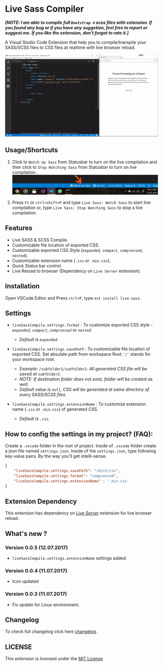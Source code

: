 # Live Sass Compiler

**_[NOTE: I am able to compile full `Bootstrap 4` scss files with extension. If you found any bug or if you have any suggetion, feel free to report or suggest me. If you like the extension, don't forgot to rate it.]_**

A Visual Studio Code Extension that help you to compile/transpile your SASS/SCSS files to CSS files at realtime with live browser reload.

![App Preview](./images/Screenshot/AnimatedPreview.gif)

## Usage/Shortcuts
1. Click to `Watch my Sass` from Statusbar to turn on the live compilation and then click to `Stop Watching Sass` from Statusbar to turn on live compilation . 
![Statusbar control](./images/Screenshot/statusbar.jpg)

2. Press `F1` or `ctrl+shift+P` and type `Live Sass: Watch Sass` to start live compilation or, type `Live Sass: Stop Watching Sass` to stop a live compilation.

## Features
* Live SASS & SCSS Compile.
* Customizable file location of exported CSS.
* Customizable exported CSS Style (`expanded`, `compact`, `compressed`, `nested`).
* Customizable extension name (`.css` or `.min.css`).
* Quick Status bar control.
* Live Reload to browser (Dependency on `Live Server` extension).

## Installation
Open VSCode Editor and Press `ctrl+P`, type `ext install live-sass`.

## Settings
* `liveSassCompile.settings.format` : To customize exported CSS style - _`expanded`_, _`compact`_, _`compressed`_ or _`nested`_.
    * _Default is  `expanded`._

* `liveSassCompile.settings.savePath` : To customizable file location of exported CSS. Set absulate path from workspace Root.`'/'` stands for your workspace root.
    * _Example: `/subfolder1/subfolder2`. All generated CSS file will be saved at `subfolder2`._
    * _NOTE: If destination folder does not exist, folder will be created as well._ 
    * _Default value is `null`, CSS will be generated at same directory of every SASS/SCSS files._
* `liveSassCompile.settings.extensionName` : To customize extension name (`.css` or `.min.css`) of generated CSS. 
    * _Default is `.css`._

## How to config the settings in my project? (FAQ):
Create a `.vscode` folder in the root of project. Inside of `.vscode` folder create a json file named `settings.json`.
Inside of the `settings.json`, type following key-value pairs. By the way you'll get intelli-sense.

```json
{
    "liveSassCompile.settings.savePath": "/dist/css",
    "liveSassCompile.settings.format": "compressed",
    "liveSassCompile.settings.extensionName" : ".min.css"
}
```

## Extension Dependency 
This extension has dependency on _[Live Server](https://marketplace.visualstudio.com/items?itemName=ritwickdey.LiveServer)_ extension for live browser reload.

## What's new ?

### Version 0.0.5 (12.07.2017)
* `liveSassCompile.settings.extensionName` settings added.

### Version 0.0.4 (11.07.2017)
* Icon updated

### Version 0.0.3 (11.07.2017)
* Fix update for Linux environment.


## Changelog
To check full changelog click here [changelog](CHANGELOG.md).

## LICENSE
This extension is licensed under the [MIT License](LICENSE)